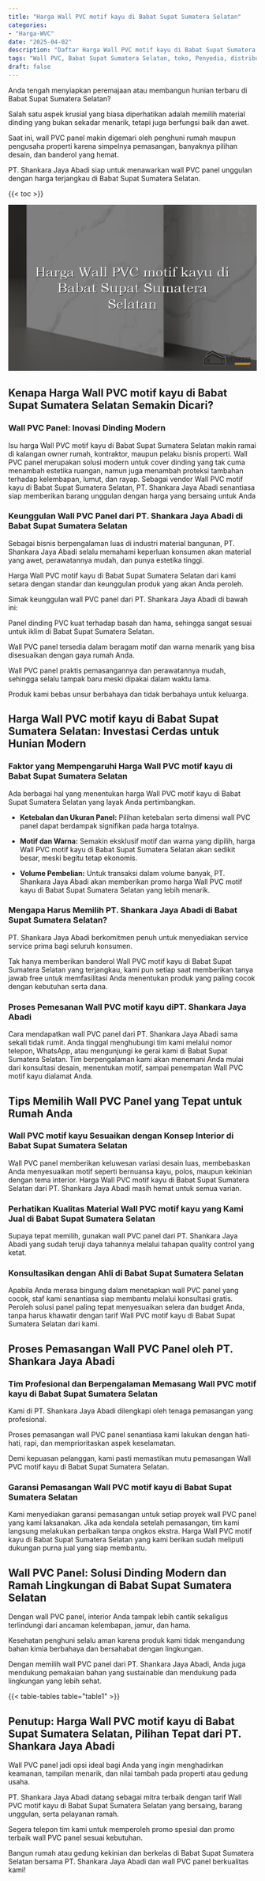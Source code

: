 ```yaml
---
title: "Harga Wall PVC motif kayu di Babat Supat Sumatera Selatan"
categories: 
- "Harga-WVC"
date: "2025-04-02"
description: "Daftar Harga Wall PVC motif kayu di Babat Supat Sumatera Selatan untuk hunian, kantor, serta ritel. Panel berkualitas, variasi motif, variasi warna modern, beserta servis pemasangan ditangani oleh teknisi berpengalaman dan garansi resmi!|Servis penjualan Wall PVC motif kayu di Babat Supat Sumatera Selatan untuk kebutuhan hunian, kantor, maupun ritel, beserta material terbaik dan pemasangan oleh tim ahli dan jaminan resmi.|Solusi Wall PVC motif kayu di Babat Supat Sumatera Selatan yang terbukti bagi hunian, office, dan gerai, dengan panel unggulan dan pemasangan oleh tenaga ahli profesional serta kepastian resmi.|Distribusi Wall PVC motif kayu di Babat Supat Sumatera Selatan bagi rumah, perkantoran, dan gerai, beserta produk berkualitas dan penempatan dikerjakan oleh tim ahli, lengkap beserta kepastian resmi.}"
tags: "Wall PVC, Babat Supat Sumatera Selatan, toko, Penyedia, distributor"
draft: false
---
```


Anda tengah menyiapkan peremajaan atau membangun hunian terbaru di Babat Supat Sumatera Selatan?

Salah satu aspek krusial yang biasa diperhatikan adalah memilih material dinding yang bukan sekadar menarik, tetapi juga berfungsi baik dan awet.

Saat ini, wall PVC panel makin digemari oleh penghuni rumah maupun pengusaha properti karena simpelnya pemasangan, banyaknya pilihan desain, dan banderol yang hemat.

PT. Shankara Jaya Abadi siap untuk menawarkan wall PVC panel unggulan dengan harga terjangkau di Babat Supat Sumatera Selatan.

{{< toc >}}

![Harga Wall PVC motif kayu di Babat Supat Sumatera Selatan](/images/Harga-WVC/Harga-Wall-PVC-motif-kayu-di-Babat-Supat-Sumatera-Selatan.png)


## Kenapa Harga Wall PVC motif kayu di Babat Supat Sumatera Selatan Semakin Dicari?

### Wall PVC Panel: Inovasi Dinding Modern

Isu harga Wall PVC motif kayu di Babat Supat Sumatera Selatan makin ramai di kalangan owner rumah, kontraktor, maupun pelaku bisnis properti. Wall PVC panel merupakan solusi modern untuk cover dinding yang tak cuma menambah estetika ruangan, namun juga menambah proteksi tambahan terhadap kelembapan, lumut, dan rayap. Sebagai vendor Wall PVC motif kayu di Babat Supat Sumatera Selatan, PT. Shankara Jaya Abadi senantiasa siap memberikan barang unggulan dengan harga yang bersaing untuk Anda

### Keunggulan Wall PVC Panel dari PT. Shankara Jaya Abadi di Babat Supat Sumatera Selatan

Sebagai bisnis berpengalaman luas di industri material bangunan, PT. Shankara Jaya Abadi selalu memahami keperluan konsumen akan material yang awet, perawatannya mudah, dan punya estetika tinggi.

Harga Wall PVC motif kayu di Babat Supat Sumatera Selatan dari kami setara dengan standar dan keunggulan produk yang akan Anda peroleh.

Simak keunggulan wall PVC panel dari PT. Shankara Jaya Abadi di bawah ini:

Panel dinding PVC kuat terhadap basah dan hama, sehingga sangat sesuai untuk iklim di Babat Supat Sumatera Selatan.

Wall PVC panel tersedia dalam beragam motif dan warna menarik yang bisa disesuaikan dengan gaya rumah Anda.

Wall PVC panel praktis pemasangannya dan perawatannya mudah, sehingga selalu tampak baru meski dipakai dalam waktu lama.

Produk kami bebas unsur berbahaya dan tidak berbahaya untuk keluarga.

## Harga Wall PVC motif kayu di Babat Supat Sumatera Selatan: Investasi Cerdas untuk Hunian Modern

### Faktor yang Mempengaruhi Harga Wall PVC motif kayu di Babat Supat Sumatera Selatan

Ada berbagai hal yang menentukan harga Wall PVC motif kayu di Babat Supat Sumatera Selatan yang layak Anda pertimbangkan.

- **Ketebalan dan Ukuran Panel:** Pilihan ketebalan serta dimensi wall PVC panel dapat berdampak signifikan pada harga totalnya.

- **Motif dan Warna:** Semakin eksklusif motif dan warna yang dipilih, harga Wall PVC motif kayu di Babat Supat Sumatera Selatan akan sedikit besar, meski begitu tetap ekonomis.

- **Volume Pembelian:** Untuk transaksi dalam volume banyak, PT. Shankara Jaya Abadi akan memberikan promo harga Wall PVC motif kayu di Babat Supat Sumatera Selatan yang lebih menarik.

### Mengapa Harus Memilih PT. Shankara Jaya Abadi di Babat Supat Sumatera Selatan?

PT. Shankara Jaya Abadi berkomitmen penuh untuk menyediakan service service prima bagi seluruh konsumen.

Tak hanya memberikan banderol Wall PVC motif kayu di Babat Supat Sumatera Selatan yang terjangkau, kami pun setiap saat memberikan tanya jawab free untuk memfasilitasi Anda menentukan produk yang paling cocok dengan kebutuhan serta dana.

### Proses Pemesanan Wall PVC motif kayu diPT. Shankara Jaya Abadi

Cara mendapatkan wall PVC panel dari PT. Shankara Jaya Abadi sama sekali tidak rumit. Anda tinggal menghubungi tim kami melalui nomor telepon, WhatsApp, atau mengunjungi ke gerai kami di Babat Supat Sumatera Selatan. Tim berpengalaman kami akan menemani Anda mulai dari konsultasi desain, menentukan motif, sampai penempatan Wall PVC motif kayu dialamat Anda.

## Tips Memilih Wall PVC Panel yang Tepat untuk Rumah Anda

### Wall PVC motif kayu Sesuaikan dengan Konsep Interior di Babat Supat Sumatera Selatan

Wall PVC panel memberikan keluwesan variasi desain luas, membebaskan Anda menyesuaikan motif seperti bernuansa kayu, polos, maupun kekinian dengan tema interior. Harga Wall PVC motif kayu di Babat Supat Sumatera Selatan dari PT. Shankara Jaya Abadi masih hemat untuk semua varian.

### Perhatikan Kualitas Material Wall PVC motif kayu yang Kami Jual di Babat Supat Sumatera Selatan

Supaya tepat memilih, gunakan wall PVC panel dari PT. Shankara Jaya Abadi yang sudah teruji daya tahannya melalui tahapan quality control yang ketat.

### Konsultasikan dengan Ahli di Babat Supat Sumatera Selatan

Apabila Anda merasa bingung dalam menetapkan wall PVC panel yang cocok, staf kami senantiasa siap membantu melalui konsultasi gratis. Peroleh solusi panel paling tepat menyesuaikan selera dan budget Anda, tanpa harus khawatir dengan tarif Wall PVC motif kayu di Babat Supat Sumatera Selatan dari kami.

## Proses Pemasangan Wall PVC Panel oleh PT. Shankara Jaya Abadi

### Tim Profesional dan Berpengalaman Memasang Wall PVC motif kayu di Babat Supat Sumatera Selatan

Kami di PT. Shankara Jaya Abadi dilengkapi oleh tenaga pemasangan yang profesional.

Proses pemasangan wall PVC panel senantiasa kami lakukan dengan hati-hati, rapi, dan memprioritaskan aspek keselamatan.

Demi kepuasan pelanggan, kami pasti memastikan mutu pemasangan Wall PVC motif kayu di Babat Supat Sumatera Selatan.

### Garansi Pemasangan Wall PVC motif kayu di Babat Supat Sumatera Selatan

Kami menyediakan garansi pemasangan untuk setiap proyek wall PVC panel yang kami laksanakan. Jika ada kendala setelah pemasangan, tim kami langsung melakukan perbaikan tanpa ongkos ekstra. Harga Wall PVC motif kayu di Babat Supat Sumatera Selatan yang kami berikan sudah meliputi dukungan purna jual yang siap membantu.

## Wall PVC Panel: Solusi Dinding Modern dan Ramah Lingkungan di Babat Supat Sumatera Selatan

Dengan wall PVC panel, interior Anda tampak lebih cantik sekaligus terlindungi dari ancaman kelembapan, jamur, dan hama.

Kesehatan penghuni selalu aman karena produk kami tidak mengandung bahan kimia berbahaya dan bersahabat dengan lingkungan.

Dengan memilih wall PVC panel dari PT. Shankara Jaya Abadi, Anda juga mendukung pemakaian bahan yang sustainable dan mendukung pada lingkungan yang lebih sehat.

{{< table-tables table="table1" >}}

## Penutup: Harga Wall PVC motif kayu di Babat Supat Sumatera Selatan, Pilihan Tepat dari PT. Shankara Jaya Abadi

Wall PVC panel jadi opsi ideal bagi Anda yang ingin menghadirkan keamanan, tampilan menarik, dan nilai tambah pada properti atau gedung usaha.

PT. Shankara Jaya Abadi datang sebagai mitra terbaik dengan tarif Wall PVC motif kayu di Babat Supat Sumatera Selatan yang bersaing, barang unggulan, serta pelayanan ramah.

Segera telepon tim kami untuk memperoleh promo spesial dan promo terbaik wall PVC panel sesuai kebutuhan.

Bangun rumah atau gedung kekinian dan berkelas di Babat Supat Sumatera Selatan bersama PT. Shankara Jaya Abadi dan wall PVC panel berkualitas kami!